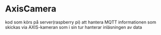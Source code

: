 # AxisCamera
kod som körs på server(raspberry pi) att hantera MQTT informationen som skickas via AXIS-kameran som i sin tur hanterar inläsningen av data
